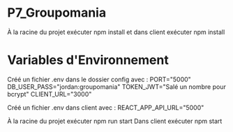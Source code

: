# P7_Groupomania
À la racine du projet exécuter npm install et 
dans client exécuter npm install

# Variables d'Environnement
Créé un fichier .env dans le dossier config avec :
PORT="5000"
DB_USER_PASS="jordan:groupomania"
TOKEN_JWT="Salé un nombre pour bcrypt"
CLIENT_URL="3000"

Créé un fichier .env dans client avec :
REACT_APP_API_URL="5000"

À la racine du projet exécuter npm run start
Dans client exécuter npm start

